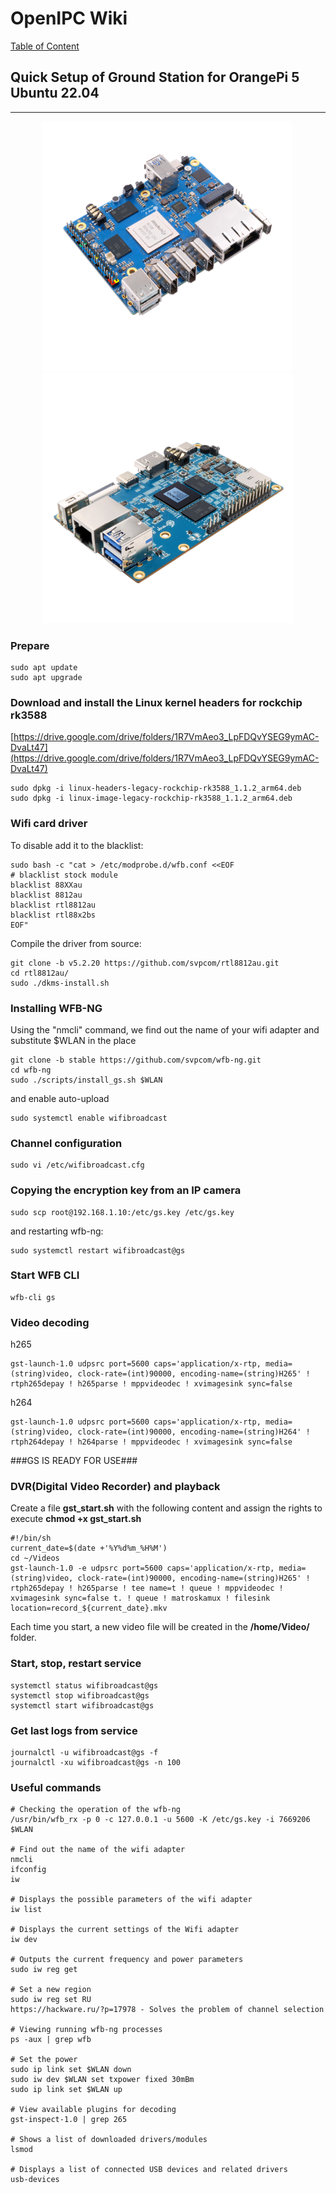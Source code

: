 # OpenIPC Wiki

[Table of Content](../README.md)

## Quick Setup of Ground Station for OrangePi 5 Ubuntu 22.04

---

<p align="center">
  <img src="../images/pi5-plus.png?raw=true" alt="Logo" style="height:400px;"/> 
  <img src="../images/pi-5.png?raw=true" alt="Logo" style="height:400px;"/>
</p>

### Prepare

```
sudo apt update
sudo apt upgrade
```

### Download and install the Linux kernel headers for rockchip rk3588

[https://drive.google.com/drive/folders/1R7VmAeo3_LpFDQvYSEG9ymAC-DvaLt47](https://drive.google.com/drive/folders/1R7VmAeo3_LpFDQvYSEG9ymAC-DvaLt47)

```
sudo dpkg -i linux-headers-legacy-rockchip-rk3588_1.1.2_arm64.deb
sudo dpkg -i linux-image-legacy-rockchip-rk3588_1.1.2_arm64.deb
```

### Wifi card driver

To disable add it to the blacklist:

```
sudo bash -c "cat > /etc/modprobe.d/wfb.conf <<EOF
# blacklist stock module
blacklist 88XXau
blacklist 8812au
blacklist rtl8812au
blacklist rtl88x2bs
EOF"
```

Compile the driver from source:

```
git clone -b v5.2.20 https://github.com/svpcom/rtl8812au.git
cd rtl8812au/
sudo ./dkms-install.sh
```

### Installing WFB-NG

Using the "nmcli" command, we find out the name of your wifi adapter and substitute $WLAN in the place

```
git clone -b stable https://github.com/svpcom/wfb-ng.git
cd wfb-ng
sudo ./scripts/install_gs.sh $WLAN
```

and enable auto-upload

```
sudo systemctl enable wifibroadcast
```

### Channel configuration

```
sudo vi /etc/wifibroadcast.cfg
```

### Copying the encryption key from an IP camera

```
sudo scp root@192.168.1.10:/etc/gs.key /etc/gs.key
```

and restarting wfb-ng:

```
sudo systemctl restart wifibroadcast@gs
```

### Start WFB CLI

```
wfb-cli gs
```

### Video decoding

h265

```
gst-launch-1.0 udpsrc port=5600 caps='application/x-rtp, media=(string)video, clock-rate=(int)90000, encoding-name=(string)H265' ! rtph265depay ! h265parse ! mppvideodec ! xvimagesink sync=false
```

h264

```
gst-launch-1.0 udpsrc port=5600 caps='application/x-rtp, media=(string)video, clock-rate=(int)90000, encoding-name=(string)H264' ! rtph264depay ! h264parse ! mppvideodec ! xvimagesink sync=false
```

###GS IS READY FOR USE###

### DVR(Digital Video Recorder) and playback
Create a file **gst_start.sh** with the following content and assign the rights to execute **chmod +x gst_start.sh**
```
#!/bin/sh
current_date=$(date +'%Y%d%m_%H%M')
cd ~/Videos
gst-launch-1.0 -e udpsrc port=5600 caps='application/x-rtp, media=(string)video, clock-rate=(int)90000, encoding-name=(string)H265' ! rtph265depay ! h265parse ! tee name=t ! queue ! mppvideodec ! xvimagesink sync=false t. ! queue ! matroskamux ! filesink location=record_${current_date}.mkv
```
Each time you start, a new video file will be created in the **/home/Video/** folder.

### Start, stop, restart service

```
systemctl status wifibroadcast@gs
systemctl stop wifibroadcast@gs
systemctl start wifibroadcast@gs
```

### Get last logs from service

```
journalctl -u wifibroadcast@gs -f
journalctl -xu wifibroadcast@gs -n 100
```

### Useful commands

```
# Checking the operation of the wfb-ng
/usr/bin/wfb_rx -p 0 -c 127.0.0.1 -u 5600 -K /etc/gs.key -i 7669206 $WLAN

# Find out the name of the wifi adapter
nmcli
ifconfig
iw

# Displays the possible parameters of the wifi adapter
iw list

# Displays the current settings of the Wifi adapter
iw dev

# Outputs the current frequency and power parameters
sudo iw reg get

# Set a new region
sudo iw reg set RU
https://hackware.ru/?p=17978 - Solves the problem of channel selection

# Viewing running wfb-ng processes
ps -aux | grep wfb

# Set the power
sudo ip link set $WLAN down
sudo iw dev $WLAN set txpower fixed 30mBm
sudo ip link set $WLAN up

# View available plugins for decoding
gst-inspect-1.0 | grep 265

# Shows a list of downloaded drivers/modules
lsmod

# Displays a list of connected USB devices and related drivers
usb-devices
```
